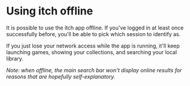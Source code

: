 
# Using itch offline

It is possible to use the itch app offline. If you've logged in at least
once successfully before, you'll be able to pick which session to identify
as.

If you just lose your network access while the app is running, it'll keep
launching games, showing your collections, and searching your local library.

*Note: when offline, the main search bar won't display online results
for reasons that are hopefully self-explanatory.*
